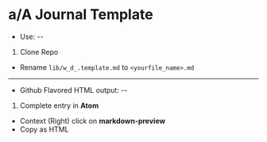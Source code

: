 # a/A Journal Template

+ Use:
--
1.  Clone Repo
-   Rename `lib/w_d_.template.md` to `<yourfile_name>.md`

***

+ Github Flavored HTML output:
--
1.  Complete entry in **Atom**
-   Context (Right) click on **markdown-preview**
-   Copy as HTML
